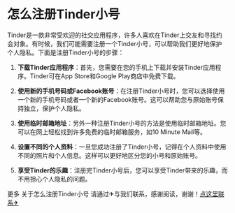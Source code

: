 # 怎么注册Tinder小号

Tinder是一款非常受欢迎的社交应用程序，许多人喜欢在Tinder上交友和寻找约会对象。有时候，我们可能需要注册一个Tinder小号，可以帮助我们更好地保护个人隐私。下面是注册Tinder小号的步骤：

1. **下载Tinder应用程序**：首先，您需要在您的手机上下载并安装Tinder应用程序。Tinder可在App Store和Google Play商店中免费下载。

2. **使用新的手机号码或Facebook账号**：在注册Tinder小号时，您可以选择使用一个新的手机号码或者一个新的Facebook账号。这可以帮助您与原始账号保持独立，保护个人隐私。

3. **使用临时邮箱地址**：另外一种注册Tinder小号的方法是使用临时邮箱地址。您可以在网上轻松找到许多免费的临时邮箱服务，如10 Minute Mail等。

4. **设置不同的个人资料**：一旦您成功注册了Tinder小号，记得在个人资料中使用不同的照片和个人信息。这样可以更好地区分您的小号和原始账号。

5. **享受Tinder的乐趣**：注册完Tinder小号后，您可以享受Tinder带来的乐趣，而不用担心个人隐私的问题。

更多 关于怎么注册Tinder小号 请通过✈与我们联系，感谢阅读，谢谢！[点这里联系✈](https://a.k02.cc)
